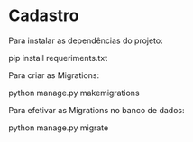 # Cadastro
Para instalar as dependências do projeto:

pip install requeriments.txt

Para criar as Migrations:

python manage.py makemigrations

Para efetivar as Migrations no banco de dados:

python manage.py migrate

